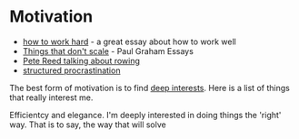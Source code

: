 # Motivation

* [how to work hard](http://paulgraham.com/hwh.html) - a great essay about how to work well
* [Things that don't scale](http://www.paulgraham.com/ds.html) - Paul Graham Essays
* [Pete Reed talking about rowing ](https://www.youtube.com/watch?v=LSYvdlG5z4M\&list=WL\&index=51\&ab_channel=sportsvibeTV)
* [structured procrastination](http://www.structuredprocrastination.com)

The best form of motivation is to find [deep interests](http://paulgraham.com/genius.html). Here is a list of things that really interest me.

Efficientcy and elegance. I'm deeply interested in doing things the 'right' way. That is to say, the way that will solve
